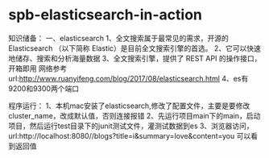 # spb-elasticsearch-in-action
知识储备：
一、elasticsearch
1、全文搜索属于最常见的需求，开源的 Elasticsearch （以下简称 Elastic）是目前全文搜索引擎的首选。
2、它可以快速地储存、搜索和分析海量数据
3、全文搜索引擎，提供了 REST API 的操作接口，开箱即用
网络参考url:http://www.ruanyifeng.com/blog/2017/08/elasticsearch.html
4、es有9200和9300两个端口

程序运行：
1、本机mac安装了elasticsearch,修改了配置文件，主要是要修改cluster_name，改成默认值，否则连接报错
2、先运行项目main下的main，启动项目，然后运行test目录下的junit测试文件，灌测试数据到es
3、浏览器访问，url:http://localhost:8080//blogs?title=i&summary=love&content=you
可以看到返回值

